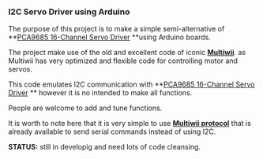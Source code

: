 ### I2C Servo Driver using Arduino

The purpose of this project is to make a simple semi-alternative of **[PCA9685 16-Channel Servo Driver](https://learn.adafruit.com/16-channel-pwm-servo-driver?view=all "PCA9685 16-Channel Servo Driver") **using Arduino boards.

The project make use of the old and excellent code of iconic **[Multiwii](https://github.com/multiwii/multiwii-firmware "Multiwii")**. as Multiwii has very optimized and flexible code for controlling motor and servos.

This code emulates I2C communication with  **[PCA9685 16-Channel Servo Driver](https://learn.adafruit.com/16-channel-pwm-servo-driver?view=all "PCA9685 16-Channel Servo Driver") ** however it is no intended to make all functions.

People are welcome to add and tune functions.

It is worth to note here that it is very simple to use **[Multiwii protocol](https://github.com/multiwii/multiwii-firmware/blob/upstream_shared/Protocol.cpp "Multiwii protocol")** that is already available to send serial commands instead of using I2C.

**STATUS:** still in developig and need lots of code cleansing.